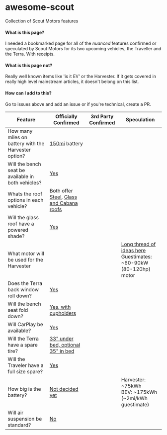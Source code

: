 # awesome-scout
Collection of Scout Motors features

#### What is this page?
I needed a bookmarked page for all of the _nuanced_ features confirmed or speculated by Scout Motors for its two upcoming vehicles, the Traveller and the Terra. With receipts.

#### What is this page not?
Really well known items like 'is it EV' or the Harvester. If it gets covered in really high level mainstream articles, it doesn't belong on this list.

#### How can I add to this?
Go to issues above and add an issue or if you're technical, create a PR.


| Feature | Officially Confirmed | 3rd Party Confirmed | Speculation |
| ------- | -------------------- | ------------------- | ----------- |
| How many miles on battery with the Harvester option? | [150mi][battery-harverster] battery | | |
| Will the bench seat be available in both vehicles? | [Yes][bench-both] | | |
| Whats the roof options in each vehicle? | Both offer [Steel][roof-steel], [Glass and Cabana roofs][roof-options] | | |
| Will the glass roof have a powered shade? | [Yes][roof-shade] | | |
| What motor will be used for the Harvester | | | [Long thread of ideas here][ice-speculation]<br>Guestimates: ~60-90kW (80-120hp) motor |
| Does the Terra back window roll down? | [Yes][terra-back-window] | | |
| Will the bench seat fold down? | [Yes, with cupholders][bench-fold] | | |
| Will CarPlay be available? | [Yes][carplay] | | |
| Will the Terra have a spare tire? | [33" under bed, optional 35" in bed][tires-spare] | | |
| Will the Traveler have a full size spare? | [Yes][tires-spare] | | |
| How big is the battery? | [Not decided yet][batt-size] | | Harvester: ~75kWh<br>BEV: ~175kWh<br>(~2mi/kWh guestimate) |
| Will air suspension be standard? | [No][air-suspension] | | |

[battery-harverster]: https://scoutmotors.community.forum/threads/ideas-for-scout-engineers.967/page-2#post-9927
[bench-both]: https://support.scoutmotors.com/en/articles/10055441-will-scout-vehicles-offer-a-front-bench-seat
[roof-options]: https://blog.scoutmotors.com/a-closer-look-the-scout-terra-truck/#:~:text=And%20you%E2%80%99ll%20be%20able%20to%20choose%20from%C2%A0%20several%20roof%20types%2C%20including%20a%20glass%20roof%20or%20a%20Cabana%20Top
[roof-steel]: https://scoutmotors.community.forum/threads/sliding-glass-pano-roof.956/#post-9710
[ice-speculation]: https://scoutmotors.community.forum/threads/speculation-alert-possible-harvester-engine-choices.1085/
[terra-back-window]: https://blog.scoutmotors.com/a-closer-look-the-scout-terra-truck/#:~:text=If%20you%20enjoy%20the%20open%2Dair%C2%A0%20breeze%2C%20just%20retract%20the%20rear%20window
[bench-fold]: https://www.scoutevforum.com/forum/threads/confirmed-bench-seat-will-have-folding-center-w-cupholders-arm-rest.11732/
[carplay]: https://support.scoutmotors.com/en/articles/10034838-will-scout-vehicles-support-apple-carplay
[roof-shade]: https://support.scoutmotors.com/en/articles/10055422-what-kind-of-roof-options-will-scout-vehicles-offer
[tires-spare]: https://support.scoutmotors.com/en/articles/10054330-will-scout-vehicles-offer-a-spare-tire
[batt-size]: https://support.scoutmotors.com/en/articles/10035079-what-total-usable-kwh-capacity-will-scout-vehicles-offer
[air-suspension]: https://scoutmotors.community.forum/threads/what-is-one-feature-you-hope-scout-will-include-that-has-not-yet-been-shown.951/page-25#post-22692
